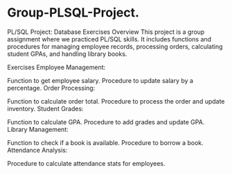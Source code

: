 # Group-PLSQL-Project.
PL/SQL Project: Database Exercises
Overview
This project is a group assignment where we practiced PL/SQL skills. It includes functions and procedures for managing employee records, processing orders, calculating student GPAs, and handling library books.

Exercises
Employee Management:

Function to get employee salary.
Procedure to update salary by a percentage.
Order Processing:

Function to calculate order total.
Procedure to process the order and update inventory.
Student Grades:

Function to calculate GPA.
Procedure to add grades and update GPA.
Library Management:

Function to check if a book is available.
Procedure to borrow a book.
Attendance Analysis:

Procedure to calculate attendance stats for employees.

